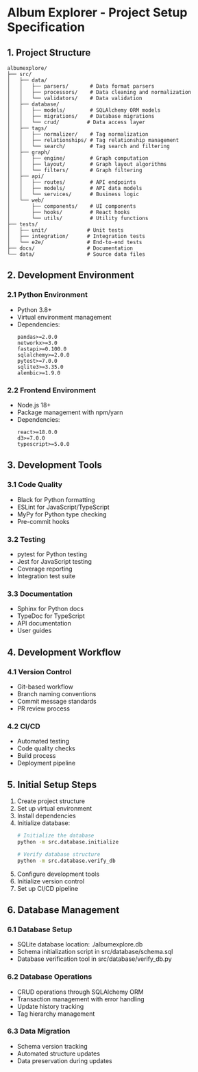 # Album Explorer - Project Setup Specification

## 1. Project Structure
```
albumexplore/
├── src/
│   ├── data/
│   │   ├── parsers/       # Data format parsers
│   │   ├── processors/    # Data cleaning and normalization
│   │   └── validators/    # Data validation
│   ├── database/
│   │   ├── models/        # SQLAlchemy ORM models
│   │   ├── migrations/    # Database migrations
│   │   └── crud/         # Data access layer
│   ├── tags/
│   │   ├── normalizer/    # Tag normalization
│   │   ├── relationships/ # Tag relationship management
│   │   └── search/        # Tag search and filtering
│   ├── graph/
│   │   ├── engine/        # Graph computation
│   │   ├── layout/        # Graph layout algorithms
│   │   └── filters/       # Graph filtering
│   ├── api/
│   │   ├── routes/        # API endpoints
│   │   ├── models/        # API data models
│   │   └── services/      # Business logic
│   └── web/
│       ├── components/    # UI components
│       ├── hooks/         # React hooks
│       └── utils/         # Utility functions
├── tests/
│   ├── unit/             # Unit tests
│   ├── integration/      # Integration tests
│   └── e2e/              # End-to-end tests
├── docs/                 # Documentation
└── data/                 # Source data files
```

## 2. Development Environment

### 2.1 Python Environment
- Python 3.8+
- Virtual environment management
- Dependencies:
	```
	pandas>=2.0.0
	networkx>=3.0
	fastapi>=0.100.0
	sqlalchemy>=2.0.0
	pytest>=7.0.0
	sqlite3>=3.35.0
	alembic>=1.9.0
	```

### 2.2 Frontend Environment
- Node.js 18+
- Package management with npm/yarn
- Dependencies:
	```
	react>=18.0.0
	d3>=7.0.0
	typescript>=5.0.0
	```

## 3. Development Tools

### 3.1 Code Quality
- Black for Python formatting
- ESLint for JavaScript/TypeScript
- MyPy for Python type checking
- Pre-commit hooks

### 3.2 Testing
- pytest for Python testing
- Jest for JavaScript testing
- Coverage reporting
- Integration test suite

### 3.3 Documentation
- Sphinx for Python docs
- TypeDoc for TypeScript
- API documentation
- User guides

## 4. Development Workflow

### 4.1 Version Control
- Git-based workflow
- Branch naming conventions
- Commit message standards
- PR review process

### 4.2 CI/CD
- Automated testing
- Code quality checks
- Build process
- Deployment pipeline

## 5. Initial Setup Steps

1. Create project structure
2. Set up virtual environment
3. Install dependencies
4. Initialize database:
   ```bash
   # Initialize the database
   python -m src.database.initialize

   # Verify database structure
   python -m src.database.verify_db
   ```
5. Configure development tools
6. Initialize version control
7. Set up CI/CD pipeline

## 6. Database Management

### 6.1 Database Setup
- SQLite database location: ./albumexplore.db
- Schema initialization script in src/database/schema.sql
- Database verification tool in src/database/verify_db.py

### 6.2 Database Operations
- CRUD operations through SQLAlchemy ORM
- Transaction management with error handling
- Update history tracking
- Tag hierarchy management

### 6.3 Data Migration
- Schema version tracking
- Automated structure updates
- Data preservation during updates